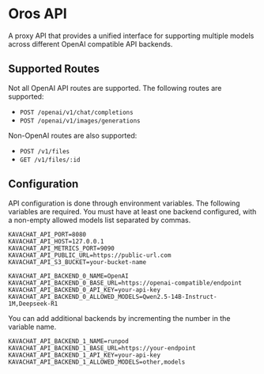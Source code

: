# Oros API

A proxy API that provides a unified interface for supporting multiple models
across different OpenAI compatible API backends.

## Supported Routes

Not all OpenAI API routes are supported. The following routes are supported:

- `POST /openai/v1/chat/completions`
- `POST /openai/v1/images/generations`

Non-OpenAI routes are also supported:

- `POST /v1/files`
- `GET /v1/files/:id`

## Configuration

API configuration is done through environment variables. The following variables
are required. You must have at least one backend configured, with a non-empty
allowed models list separated by commas.

```env
KAVACHAT_API_PORT=8080
KAVACHAT_API_HOST=127.0.0.1
KAVACHAT_API_METRICS_PORT=9090
KAVACHAT_API_PUBLIC_URL=https://public-url.com
KAVACHAT_API_S3_BUCKET=your-bucket-name

KAVACHAT_API_BACKEND_0_NAME=OpenAI
KAVACHAT_API_BACKEND_0_BASE_URL=https://openai-compatible/endpoint
KAVACHAT_API_BACKEND_0_API_KEY=your-api-key
KAVACHAT_API_BACKEND_0_ALLOWED_MODELS=Qwen2.5-14B-Instruct-1M,Deepseek-R1
```

You can add additional backends by incrementing the number in the variable name.

```env
KAVACHAT_API_BACKEND_1_NAME=runpod
KAVACHAT_API_BACKEND_1_BASE_URL=https://your-endpoint
KAVACHAT_API_BACKEND_1_API_KEY=your-api-key
KAVACHAT_API_BACKEND_1_ALLOWED_MODELS=other,models
```
